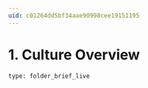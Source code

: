 ```yaml
---
uid: c01264dd5bf34aae90998cee19151195
---
```


# 1. Culture Overview

```ccard
type: folder_brief_live
```
